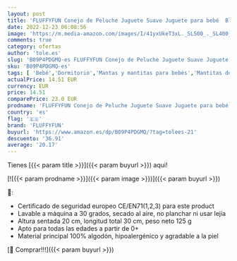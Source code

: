 ```yaml
---
layout: post
title: 'FLUFFYFUN Conejo de Peluche Juguete Suave Juguete para bebé  Blanco/Rosa/Gris   Unicornio Rosa '
date: 2022-12-23 06:08:56
image: 'https://m.media-amazon.com/images/I/41yxUkeT3xL._SL500_._SL400_.jpg'
comments: true
category: ofertas
author: 'tole.es'
slug: 'B09P4PDGMQ-es FLUFFYFUN Conejo de Peluche Juguete Suave Juguete para...'
sku: 'B09P4PDGMQ-es'
tags: [ 'Bebé','Dormitorio','Mantas y mantitas para bebés','Mantitas de arrullo para capazos','Ropa de cama','bebé','fluffyfun','🇪🇸', ]
actualPrice: 14.51 EUR
currency: EUR
price: 14.51
comparePrice: 23.0 EUR
prodname: 'FLUFFYFUN Conejo de Peluche Juguete Suave Juguete para bebé  Blanco/Rosa/Gris   Unicornio Rosa '
country: 'es'
flag: '🇪🇸'
brand: 'FLUFFYFUN'
buyurl: 'https://www.amazon.es/dp/B09P4PDGMQ/?tag=tolees-21'
descuento: '36.91'
average: '20.17'
---
```


Tienes [{{< param title >}}]({{< param buyurl >}}) aqui!

[![{{< param prodname >}}]({{< param image >}})]({{< param buyurl >}})

🔎:

- Certificado de seguridad europeo CE/EN71(1,2,3) para este product
- Lavable a máquina a 30 grados, secado al aire, no planchar ni usar lejía
- Altura sentada 20 cm, longitud total 30 cm, peso neto 125 g
- Apto para todas las edades a partir de 0+
- Material principal 100% algodón, hipoalergénico y agradable a la piel

[🛒 Comprar!!!]({{< param buyurl >}})
